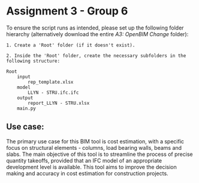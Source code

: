 # Assignment 3 - Group 6

To ensure the script runs as intended, please set up the following folder hierarchy (alternatively download the entire *A3: OpenBIM Change* folder):

    1. Create a 'Root' folder (if it doesn't exist).
    
    2. Inside the 'Root' folder, create the necessary subfolders in the following structure:
    
    Root
        input
            rep_template.xlsx
        model
            LLYN - STRU.ifc.ifc
        output
            report_LLYN - STRU.xlsx
        main.py

## Use case:
The primary use case for this BIM tool is cost estimation, with a specific focus on structural elements - columns, load bearing walls, beams and slabs. The main objective of this tool is to streamline the process of precise quantity takeoffs, provided that an IFC model of an appropriate development level is available. This tool aims to improve the decision making and accuracy in cost estimation for construction projects.
